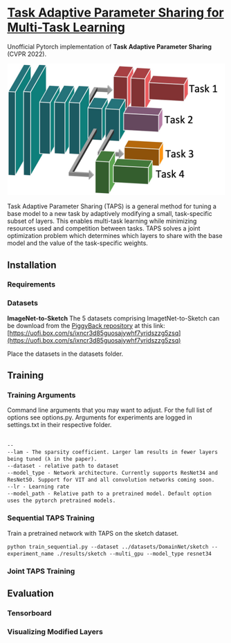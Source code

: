 # [Task Adaptive Parameter Sharing for Multi-Task Learning](https://arxiv.org/abs/2203.16708)

Unofficial Pytorch implementation of **Task Adaptive Parameter Sharing** (CVPR 2022). <br />


<p align="center">
<img src="./assets/teaser.jpg" width="512"/>
</p>

Task Adaptive Parameter Sharing (TAPS) is a general method for tuning a base model to a new task by adaptively modifying a small, task-specific subset of layers. This enables multi-task learning while minimizing resources used and competition between tasks. TAPS solves a joint optimization problem which determines which layers to share with the base model and the value of the task-specific weights.


## Installation

### Requirements

### Datasets

**ImageNet-to-Sketch**
The 5 datasets comprising ImagetNet-to-Sketch can be download from the [PiggyBack repository](https://github.com/arunmallya/piggyback) at this link: [https://uofi.box.com/s/ixncr3d85guosajywhf7yridszzg5zsq](https://uofi.box.com/s/ixncr3d85guosajywhf7yridszzg5zsq)

Place the datasets in the datasets folder.

## Training

### Training Arguments
Command line arguments that you may want to adjust. For the full list of options see options.py. Arguments for experiments are logged in settings.txt in their respective folder. 

```

--
--lam - The sparsity coefficient. Larger lam results in fewer layers being tuned (λ in the paper).
--dataset - relative path to dataset
--model_type - Network architecture. Currently supports ResNet34 and ResNet50. Support for VIT and all convolution networks coming soon. 
--lr - Learning rate 
--model_path - Relative path to a pretrained model. Default option uses the pytorch pretrained models.
```

### Sequential TAPS Training
Train a pretrained network with TAPS on the sketch dataset. 
```
python train_sequential.py --dataset ../datasets/DomainNet/sketch --experiment_name ./results/sketch --multi_gpu --model_type resnet34
```



### Joint TAPS Training


## Evaluation

### Tensorboard

### Visualizing Modified Layers
